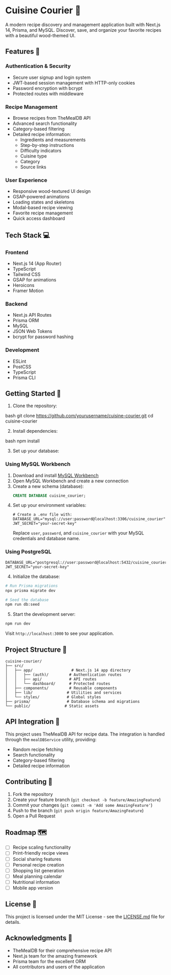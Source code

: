 # Cuisine Courier 🍳

A modern recipe discovery and management application built with Next.js 14, Prisma, and MySQL. Discover, save, and organize your favorite recipes with a beautiful wood-themed UI.

## Features 🌟

### Authentication & Security
- Secure user signup and login system
- JWT-based session management with HTTP-only cookies
- Password encryption with bcrypt
- Protected routes with middleware

### Recipe Management
- Browse recipes from TheMealDB API
- Advanced search functionality
- Category-based filtering
- Detailed recipe information:
  - Ingredients and measurements
  - Step-by-step instructions
  - Difficulty indicators
  - Cuisine type
  - Category
  - Source links

### User Experience
- Responsive wood-textured UI design
- GSAP-powered animations
- Loading states and skeletons
- Modal-based recipe viewing
- Favorite recipe management
- Quick access dashboard

## Tech Stack 💻

### Frontend
- Next.js 14 (App Router)
- TypeScript
- Tailwind CSS
- GSAP for animations
- Heroicons
- Framer Motion

### Backend
- Next.js API Routes
- Prisma ORM
- MySQL
- JSON Web Tokens
- bcrypt for password hashing

### Development
- ESLint
- PostCSS
- TypeScript
- Prisma CLI

## Getting Started 🚀

1. Clone the repository:

bash
git clone https://github.com/yourusername/cuisine-courier.git
cd cuisine-courier

2. Install dependencies:

bash
npm install

3. Set up your database:

### Using MySQL Workbench
1. Download and install [MySQL Workbench](https://dev.mysql.com/downloads/workbench/)
2. Open MySQL Workbench and create a new connection
3. Create a new schema (database):
   ```sql
   CREATE DATABASE cuisine_courier;
   ```
4. Set up your environment variables:
   ```env
   # Create a .env file with:
   DATABASE_URL="mysql://user:password@localhost:3306/cuisine_courier"
   JWT_SECRET="your-secret-key"
   ```
   Replace `user`, `password`, and `cuisine_courier` with your MySQL credentials and database name.

### Using PostgreSQL
```env
DATABASE_URL="postgresql://user:password@localhost:5432/cuisine_courier"
JWT_SECRET="your-secret-key"
```

4. Initialize the database:
```bash
# Run Prisma migrations
npx prisma migrate dev

# Seed the database
npm run db:seed
```

5. Start the development server:
```bash
npm run dev
```

Visit `http://localhost:3000` to see your application.

## Project Structure 📁

```
cuisine-courier/
├── src/
│   ├── app/                 # Next.js 14 app directory
│   │   ├── (auth)/         # Authentication routes
│   │   ├── api/            # API routes
│   │   └── dashboard/      # Protected routes
│   ├── components/         # Reusable components
│   ├── lib/               # Utilities and services
│   └── styles/            # Global styles
├── prisma/                # Database schema and migrations
└── public/               # Static assets
```

## API Integration 🔌

This project uses TheMealDB API for recipe data. The integration is handled through the `mealDBService` utility, providing:
- Random recipe fetching
- Search functionality
- Category-based filtering
- Detailed recipe information

## Contributing 🤝

1. Fork the repository
2. Create your feature branch (`git checkout -b feature/AmazingFeature`)
3. Commit your changes (`git commit -m 'Add some AmazingFeature'`)
4. Push to the branch (`git push origin feature/AmazingFeature`)
5. Open a Pull Request

## Roadmap 🗺️

- [ ] Recipe scaling functionality
- [ ] Print-friendly recipe views
- [ ] Social sharing features
- [ ] Personal recipe creation
- [ ] Shopping list generation
- [ ] Meal planning calendar
- [ ] Nutritional information
- [ ] Mobile app version

## License 📝

This project is licensed under the MIT License - see the [LICENSE.md](LICENSE.md) file for details.

## Acknowledgments 🙏

- TheMealDB for their comprehensive recipe API
- Next.js team for the amazing framework
- Prisma team for the excellent ORM
- All contributors and users of the application
